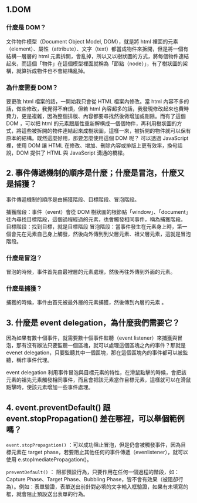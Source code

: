 ## 1.DOM
### 什麼是 DOM？
文件物件模型（Document Object Model, DOM），就是將 html 裡面的元素（element）、屬性（attribute）、文字（text）都當成物件來拆開，但是將一個有結構一層層的 html 元素拆開，會亂掉，所以又以樹狀圖的方式，將每個物件連結起來，而這個「物件」在這個模型裡面就稱為「節點（node）」，有了樹狀圖的架構，就算拆成物件也不會結構亂掉。

### 為什麼需要 DOM？
要更改 html 檔案的話，一開始我只會從 HTML 檔案內修改。當 html 內容不多的話，做些修改，我覺得不麻煩，但若 html 內容超多的話，我發現修改起來也費時費力，更是複雜，因為整個排版、內容都要尋找然後做增加或刪除。而有了這個 DOM ，可以把 html 的元素跟屬性重新解構成一個個物件，再利用樹狀圖的方式，將這些被拆開的物件連結起來成樹狀圖，這樣一來，被拆開的物件就可以保有原本的結構。既然這麼好用，那要怎麼使用這個 DOM 呢？
可以透過 JavaScript 裡，使用 DOM 讓 HTML 在修改、增加、刪除內容或排版上更有效率，換句話說，DOM 提供了 HTML 與 JavaScript 溝通的橋樑。

## 2. 事件傳遞機制的順序是什麼；什麼是冒泡，什麼又是捕獲？
事件傳遞機制的順序是由捕獲階段、目標階段、冒泡階段。

捕獲階段：事件（event）會從 DOM 樹狀圖的根節點「window」、「document」往內尋找目標階段，這個過程經過的元素，也會觸發相同事件，稱為捕獲階段。
目標階段：找到目標，就是目標階段
冒泡階段：當事件發生在元素身上時，第一個會先在元素自己身上觸發，然後向外傳到到父層元素、祖父層元素，這就是冒泡階段。

### 什麼是冒泡？
冒泡的時候，事件首先由最裡層的元素處理，然後再往外傳到外面的元素。
### 什麼是捕獲？
捕獲的時候，事件由首先被最外層的元素捕獲，然後傳到內層的元素
。

## 3. 什麼是 event delegation，為什麼我們需要它？
因為如果有數十個事件，就需要數十個事件監聽（event listener）來捕獲與冒泡，那有沒有辦法只要監聽一個區塊，就可以處理這個區塊之內的事件？那就是 evenet delegation，只要監聽其中一個區塊，那在這個區塊內的事件都可以被監聽，稱作事件代理。

event delegation 利用事件冒泡與目標元素的特性，在滑鼠點擊的時候，會把該元素的祖先元素觸發相同事件，而且會把該元素當作目標元素，這樣就可以在滑鼠點擊時，使該元素增加一些事件處理。

## 4. event.preventDefault() 跟 event.stopPropagation() 差在哪裡，可以舉個範例嗎？

`event.stopPropagation()` ：可以成功阻止冒泡，但是仍會被觸發事件，因為目標元素在 target phase，若要阻止其他任何的事件傳遞（evenlistener），就可以使用 e.stopImediatePropagation()。

`preventDefault()` ：
阻卻預設行為，只要作用在任何一個過程的階段，如：Capture Phase、Target Phase、Bubbling Phase，皆不會有效果（被阻卻行為）。例如：表單驗證，表單送出前針對必填的文字輸入框驗證，如果有未填寫的框，就會阻止預設送出表單的行為。